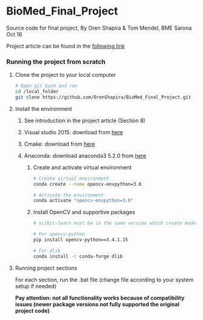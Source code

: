 # BioMed_Final_Project
Source code for final project, By Oren Shapira & Tom Mendel, BME Sarona Oct 16

Project article can be found in the [following link](https://github.com/OrenShapira/BioMed_Final_Project/blob/bdfb9c6d42690c909ac71f2bcbed1d1f03b230b7/Final%20Project%20-%20Tom%20&%20Oren%20-%20%E2%80%8F%E2%80%8FFinal%20submission.pdf)

### Running the project from scratch

1. Clone the project to your local computer

   ```bash
   # Open git bash and run
   cd /local_folder
   git clone https://github.com/OrenShapira/BioMed_Final_Project.git
   ```

2. Install the environment

   1. See introduction in the project article (Section 8)

   2. Visual studio 2015: download from [here](https://my.visualstudio.com/Downloads?q=visual%20studio%202015&wt.mc_id=o~msft~vscom~older-downloads)

   3. Cmake: download from [here]( https://cmake.org/download/)

   4. Anaconda: download anaconda3 5.2.0 from [here](https://repo.anaconda.com/archive/Anaconda3-5.2.0-Windows-x86_64.exe)

      1. Create and activate virtual environment

         ```bash
         # Create virtual environment
         conda create --name opencv-envpython=3.6
         
         # Activate the environment
         conda activate "opencv-envpython=3.6"
         ```

      2. Install OpenCV and supportive packages

         ```bash
         # scikit-learn must be in the same version which create model.joblib in section 4... it is passible to create model.joblib with newer version
         
         # For opencv-python
         pip install opencv-python==3.4.1.15
         
         # For dlib
         conda install -c conda-forge dlib
         ```

3. Running project sections

   For each section, run the .bat file (change file according to your system setup if needed) 

   **Pay attention: not all functionality works because of compatibility issues (newer package versions not fully supported the original project code)** 
